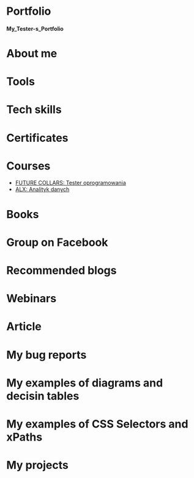 # Portfolio
#### My_Tester-s_Portfolio
# About me
# Tools
# Tech skills
# Certificates
# Courses
 * [FUTURE COLLARS: Tester oprogramowania](https://futurecollars.com/kursy/tester-oprogramowania/) 
 * [ALX: Analityk danych](https://www.alx.pl/pl/kurs-analiza-danych/)
# Books
# Group on Facebook
# Recommended blogs
# Webinars
# Article
# My bug reports
# My examples of diagrams and decisin tables
# My examples of CSS Selectors and xPaths
# My projects
